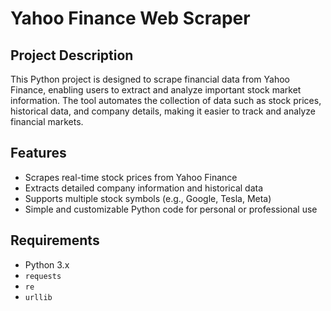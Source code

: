 # Yahoo Finance Web Scraper

## Project Description
This Python project is designed to scrape financial data from Yahoo Finance, enabling users to extract and analyze important stock market information. The tool automates the collection of data such as stock prices, historical data, and company details, making it easier to track and analyze financial markets.

## Features
- Scrapes real-time stock prices from Yahoo Finance
- Extracts detailed company information and historical data
- Supports multiple stock symbols (e.g., Google, Tesla, Meta)
- Simple and customizable Python code for personal or professional use

## Requirements
- Python 3.x
- `requests`
- `re`
- `urllib`

